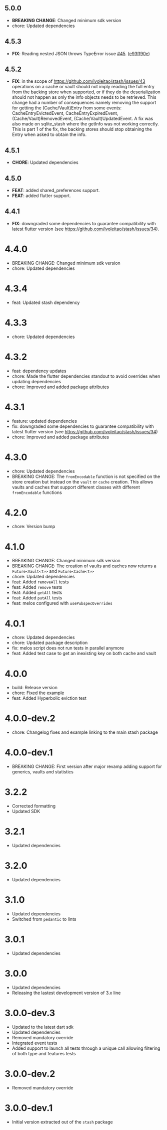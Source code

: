 ## 5.0.0

- **BREAKING CHANGE**: Changed minimum sdk version
- chore: Updated dependencies

## 4.5.3

 - **FIX**: Reading nested JSON throws TypeError issue [#45](https://github.com/ivoleitao/stash/issues/45). ([e93ff90e](https://github.com/ivoleitao/stash/commit/e93ff90ed0f849779b58c3baa4d34973608ce7ab))

## 4.5.2

 - **FIX**: in the scope of https://github.com/ivoleitao/stash/issues/43 operations on a cache or vault should not imply reading the full entry from the backing store when supported, or if they do the deserialization should not happen as only the info objects needs to be retrieved. This change had a number of consequences namely removing the support for getting the (Cache/Vault)Entry from some events: CacheEntryEvictedEvent, CacheEntryExpiredEvent, (Cache/Vault)RemovedEvent, (Cache/Vault)UpdatedEvent. A fix was also made on sqlite_stash where the getInfo was not working correctly. This is part 1 of the fix, the backing stores should stop obtaining the Entry when asked to obtain the info.

## 4.5.1

- **CHORE**: Updated dependencies
## 4.5.0

 - **FEAT**: added shared_preferences support.
 - **FEAT**: added flutter support.

## 4.4.1

 - **FIX**: downgraded some dependencies to guarantee compatibility with latest flutter version (see https://github.com/ivoleitao/stash/issues/34).

# 4.4.0

- BREAKING CHANGE: Changed minimum sdk version
- chore: Updated dependencies

# 4.3.4

- feat: Updated stash dependency

# 4.3.3

- chore: Updated dependencies

# 4.3.2

- feat: dependency updates
- chore: Made the flutter dependencies standout to avoid overrides when updating dependencies
- chore: Improved and added package attributes

# 4.3.1

- feature: updated dependencies
- fix: downgraded some dependencies to guarantee compatibility with latest flutter version (see https://github.com/ivoleitao/stash/issues/34) 
- chore: Improved and added package attributes

# 4.3.0

- chore: Updated dependencies
- BREAKING CHANGE: The `fromEncodable` function is not specified on the store creation but instead on the `vault` or `cache` creation. This allows vaults and caches that support different classes with different `fromEncodable` functions

# 4.2.0

- chore: Version bump

# 4.1.0

- BREAKING CHANGE: Changed minimum sdk version
- BREAKING CHANGE: The creation of vaults and caches now returns a `Future<Vault<T>>` and `Future<Cache<T>>`
- chore: Updated dependencies
- feat: Added `removeAll` tests
- feat: Added `remove` tests
- feat: Added `getAll` tests
- feat: Added `putAll` tests
- feat: melos configured with `usePubspecOverrides`

# 4.0.1

- chore: Updated dependencies
- chore: Updated package description
- fix: melos script does not run tests in parallel anymore 
- feat: Added test case to get an inexisting key on both cache and vault

# 4.0.0

- build: Release version
- chore: Fixed the example
- feat: Added Hyperbolic eviction test

# 4.0.0-dev.2

- chore: Changelog fixes and example linking to the main stash package

# 4.0.0-dev.1

- BREAKING CHANGE: First version after major revamp adding support for generics, vaults and statistics

# 3.2.2

- Corrected formatting
- Updated SDK

# 3.2.1

- Updated dependencies

# 3.2.0

- Updated dependencies

# 3.1.0

- Updated dependencies
- Switched from `pedantic` to lints

# 3.0.1

- Updated dependencies

# 3.0.0

- Updated dependencies
- Releasing the lastest development version of 3.x line

# 3.0.0-dev.3

- Updated to the latest dart sdk
- Updated dependencies
- Removed mandatory override
- Integrated event tests
- Added support to launch all tests through a unique call allowing filtering of both type and features tests

# 3.0.0-dev.2

- Removed mandatory override

# 3.0.0-dev.1

- Initial version extracted out of the `stash` package